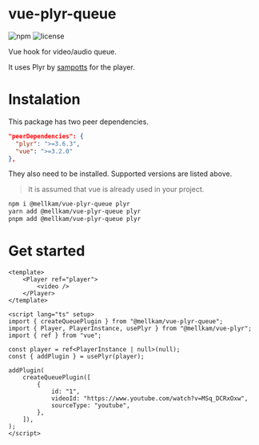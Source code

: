 # vue-plyr-queue

![npm](https://badgen.net/npm/v/@mellkam/vue-plyr-queue)
![license](https://badgen.net/npm/license/@mellkam/vue-plyr-queue)

Vue hook for video/audio queue.

It uses Plyr by [sampotts](https://github.com/sampotts) for the player.

# Instalation

This package has two peer dependencies.

```json
"peerDependencies": {
  "plyr": ">=3.6.3",
  "vue": ">=3.2.0"
},
```

They also need to be installed. Supported versions are listed above.

> It is assumed that vue is already used in your project.

```bash
npm i @mellkam/vue-plyr-queue plyr
yarn add @mellkam/vue-plyr-queue plyr
pnpm add @mellkam/vue-plyr-queue plyr
```

# Get started

```vue
<template>
	<Player ref="player">
		<video />
	</Player>
</template>

<script lang="ts" setup>
import { createQueuePlugin } from "@mellkam/vue-plyr-queue";
import { Player, PlayerInstance, usePlyr } from "@mellkam/vue-plyr";
import { ref } from "vue";

const player = ref<PlayerInstance | null>(null);
const { addPlugin } = usePlyr(player);

addPlugin(
	createQueuePlugin([
		{
			id: "1",
			videoId: "https://www.youtube.com/watch?v=MSq_DCRxOxw",
			sourceType: "youtube",
		},
	]),
);
</script>
```
